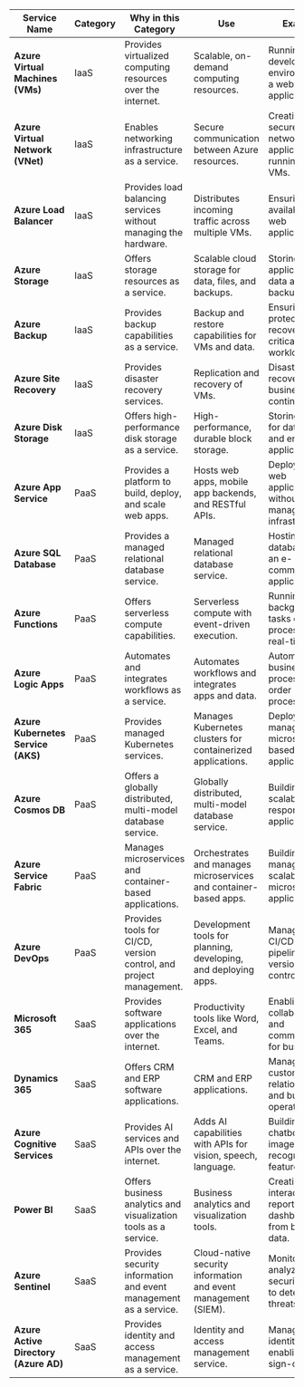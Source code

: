 | **Service Name**                  | **Category** | **Why in this Category**                                       | **Use**                                                        | **Example**                                                    |
|-----------------------------------|--------------|----------------------------------------------------------------|----------------------------------------------------------------|----------------------------------------------------------------|
| **Azure Virtual Machines (VMs)**  | IaaS         | Provides virtualized computing resources over the internet.    | Scalable, on-demand computing resources.                       | Running a development environment or a web application.        |
| **Azure Virtual Network (VNet)**  | IaaS         | Enables networking infrastructure as a service.                | Secure communication between Azure resources.                  | Creating a secure network for an application running on VMs.   |
| **Azure Load Balancer**           | IaaS         | Provides load balancing services without managing the hardware.| Distributes incoming traffic across multiple VMs.              | Ensuring high availability for web applications.               |
| **Azure Storage**                 | IaaS         | Offers storage resources as a service.                         | Scalable cloud storage for data, files, and backups.           | Storing application data and backups.                          |
| **Azure Backup**                  | IaaS         | Provides backup capabilities as a service.                     | Backup and restore capabilities for VMs and data.              | Ensuring data protection and recovery for critical workloads.  |
| **Azure Site Recovery**           | IaaS         | Provides disaster recovery services.                           | Replication and recovery of VMs.                               | Disaster recovery for business continuity.                     |
| **Azure Disk Storage**            | IaaS         | Offers high-performance disk storage as a service.             | High-performance, durable block storage.                       | Storing data for databases and enterprise applications.        |
| **Azure App Service**             | PaaS         | Provides a platform to build, deploy, and scale web apps.      | Hosts web apps, mobile app backends, and RESTful APIs.         | Deploying a web application without managing infrastructure.   |
| **Azure SQL Database**            | PaaS         | Provides a managed relational database service.                | Managed relational database service.                           | Hosting a database for an e-commerce application.              |
| **Azure Functions**               | PaaS         | Offers serverless compute capabilities.                        | Serverless compute with event-driven execution.                | Running background tasks or processing real-time data.         |
| **Azure Logic Apps**              | PaaS         | Automates and integrates workflows as a service.               | Automates workflows and integrates apps and data.              | Automating business processes like order processing.           |
| **Azure Kubernetes Service (AKS)**| PaaS         | Provides managed Kubernetes services.                          | Manages Kubernetes clusters for containerized applications.    | Deploying and managing microservices-based applications.       |
| **Azure Cosmos DB**               | PaaS         | Offers a globally distributed, multi-model database service.   | Globally distributed, multi-model database service.            | Building scalable and responsive applications.                 |
| **Azure Service Fabric**          | PaaS         | Manages microservices and container-based applications.        | Orchestrates and manages microservices and container-based apps.| Building and managing scalable microservices applications.     |
| **Azure DevOps**                  | PaaS         | Provides tools for CI/CD, version control, and project management. | Development tools for planning, developing, and deploying apps.| Managing CI/CD pipelines and version control.                  |
| **Microsoft 365**                 | SaaS         | Provides software applications over the internet.              | Productivity tools like Word, Excel, and Teams.                | Enabling collaboration and communication for businesses.       |
| **Dynamics 365**                  | SaaS         | Offers CRM and ERP software applications.                      | CRM and ERP applications.                                      | Managing customer relationships and business operations.       |
| **Azure Cognitive Services**      | SaaS         | Provides AI services and APIs over the internet.               | Adds AI capabilities with APIs for vision, speech, language.   | Building chatbots or image recognition features.               |
| **Power BI**                      | SaaS         | Offers business analytics and visualization tools as a service.| Business analytics and visualization tools.                    | Creating interactive reports and dashboards from business data.|
| **Azure Sentinel**                | SaaS         | Provides security information and event management as a service.| Cloud-native security information and event management (SIEM). | Monitoring and analyzing security events to detect threats.    |
| **Azure Active Directory (Azure AD)** | SaaS    | Provides identity and access management as a service.          | Identity and access management service.                        | Managing user identities and enabling single sign-on (SSO).    |

